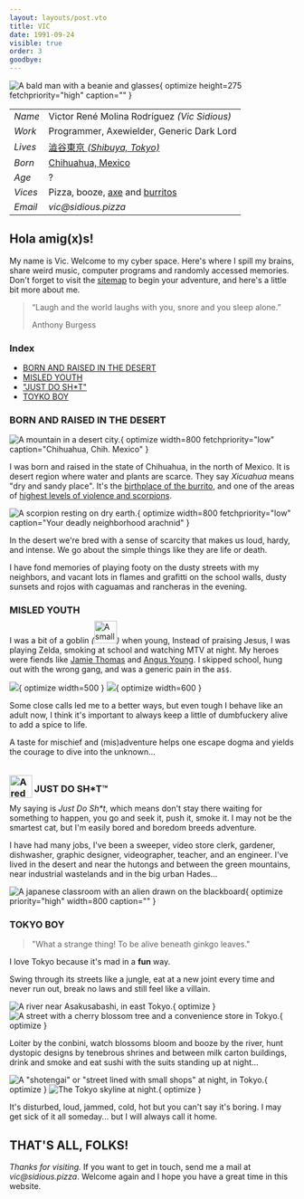 ```yaml
---
layout: layouts/post.vto
title: VIC
date: 1991-09-24
visible: true
order: 3
goodbye:
---
```


<script inline src="/_esnext/vicsage.js"></script>
<script inline src="/_esnext/lazyvideos.js"></script>

<div class="info">

![A bald man with a beanie and glasses](/assets/images/vic.webp){ optimize height=275 fetchpriority="high" caption="" }

<article>

|         |                                                                                                |
| ------- | ---------------------------------------------------------------------------------------------- |
| _Name_  | Victor René Molina Rodríguez _(Vic Sidious)_                                                   |
| _Work_  | Programmer, Axewielder, Generic Dark Lord                                                      |
| _Lives_ | [澁谷東京 <em>(Shibuya, Tokyo)</em>](https://goo.gl/maps/1YfuGi5HYgRpBjN7A)                    |
| _Born_  | [Chihuahua, Mexico](https://goo.gl/maps/Ja9LxnZ6kosdRa586)                                     |
| _Age_   | <span id="age">?</span>                                                                        |
| _Vices_ | Pizza, booze, [axe](https://youtu.be/en7EKL1pX5w) and [burritos](https://youtu.be/YZRtE9I5w7k) |
| _Email_ | _vic‎@‎sidious.pizza_                                                                          |

</article>
</div>

## Hola amig(x)s!

My name is Vic. Welcome to my cyber space. Here's where I spill my brains, share weird music, computer programs and randomly accessed memories. Don't forget to visit the [sitemap](/sitemap) to
begin your adventure, and here's a little bit more about me.

> “Laugh and the world laughs with you, snore and you sleep alone.” <p class="quote-author">Anthony Burgess</p>

<div class="contents">

### Index

<!-- - [BIOGRAPHY](#bio) -->

- [BORN AND RAISED IN THE DESERT](#born-and-raised)
- [MISLED YOUTH](#misled-youth)
- ["JUST DO SH\*T"](#just-do-shit)
- [TOYKO BOY](#tokyo-boy)

</div>

<a name="bio"></a>

<!-- ## BIOGRAPHY -->

<a name="born-and-raised"></a>

### BORN AND RAISED IN THE DESERT

![A mountain in a desert city.](/assets/images/chihuahua.webp){ optimize width=800 fetchpriority="low" caption="Chihuahua, Chih. Mexico" }

I was born and raised in the state of Chihuahua, in the north of Mexico. It is desert region where water and plants are scarce. They say _Xicuahua_ means "dry and sandy place". It's the [birthplace of the burrito](https://en.wikipedia.org/wiki/Burrito#:~:text=Burritos%20are%20a%20traditional%20food%20of%20Ciudad%20Ju%C3%A1rez%2C%20a%20city%20bordering%20El%20Paso%2C%20Texas%2C%20in%20the%20northern%20Mexican%20state%20of%20Chihuahua%2C%20where%20people%20buy%20them%20at%20restaurants%20and%20roadside%20stands.%20Northern%20Mexican%20border%20towns%20like%20Villa%20Ahumada%20have%20an%20established%20reputation%20for%20serving%20burritos.), and one of the areas of [highest levels of violence and scorpions](https://www.sciencedirect.com/science/article/abs/pii/0041010194903832).

![A scorpion resting on dry earth.](/assets/images/scorpionism.webp){ optimize width=800 fetchpriority="low" caption="Your deadly neighborhood arachnid" }

In the desert we're bred with a sense of scarcity that makes us loud, hardy, and intense. We go about the simple things like they are life or death.

I have fond memories of playing footy on the dusty streets with my neighbors, and vacant lots in flames and grafitti on the school walls, dusty sunsets and rojos with caguamas and rancheras in the evening.

<a name="misled-youth"></a>

### MISLED YOUTH

I was a bit of a goblin _(_<img loading="lazy" alt="A small Shiba Inu dog, looking sad, smoking a cigarette and with a bottle of Corona beer resting in front of it" src="/assets/images/goblin.webp" width=40 height=40 style="display: inline-block; margin: -0.5rem 0;" />_)_ when young, Instead of praising Jesus, I was playing Zelda, smoking at school and watching MTV at night. My heroes were fiends like [Jamie Thomas](https://www.youtube.com/watch?v=452Oxqm4E3Y) and [Angus Young](https://www.youtube.com/watch?v=PCjhgiVnYDs). I skipped school, hung out with the wrong gang, and was a generic pain in the a`$$`.

<div class="picture-grid stagger">

![ ](/assets/images/skate-hell.webp){ optimize width=500 }
![ ](/assets/images/mp3-bounty.webp){ optimize width=600 }

</div>

Some close calls led me to a better ways, but even tough I behave like an adult now, I think it's important to always keep a little of dumbfuckery alive to add a spice to life.

A taste for mischief and (mis)adventure helps one escape dogma and yields the courage to dive into the unknown...

<a name="just-do-shit"></a>

### <img loading="lazy" alt="A red swoosh symbol" width=40 height=40 style="transform: translateY(10px); filter: var(--venom-filter)" src="/assets/images/swoosh.webp" /> JUST DO SH\*T™️

My saying is _Just Do Sh\*t_, which means don't stay there waiting for something to happen, you go and seek it, push it, smoke it. I may not be the smartest cat, but I'm easily bored and boredom breeds adventure.

I have had many jobs, I've been a sweeper, video store clerk, gardener, dishwasher, graphic designer, videographer, teacher, and an engineer. I've lived in the desert and near the hutongs and between the green mountains, near industrial wastelands and in the big urban Hades...

![A japanese classroom with an alien drawn on the blackboard](/assets/images/aliens-on-board.webp){ optimize priority="high" width=800 caption="" }

<a name="tokyo-boy"></a>

### TOKYO BOY

> "What a strange thing! To be alive beneath ginkgo leaves."

I love Tokyo because it's mad in a **fun** way.

Swing through its streets like a jungle, eat at a new joint every time and never run out, break no laws and still feel like a villain.

<div class="picture-grid">

![A river near Asakusabashi, in east Tokyo.](/assets/images/tokyo.gif){ optimize }
![A street with a cherry blossom tree and a convenience store in Tokyo.](/assets/images/cherry-blossoms-at-nite.gif){ optimize }

</div>

Loiter by the conbini, watch blossoms bloom and booze by the river, hunt dystopic designs by tenebrous shrines and between milk carton buildings, drink and smoke and eat sushi with the suits standing up at night...

<div class="picture-grid">

![A "shotengai" or "street lined with small shops" at night, in Tokyo.](/assets/images/apa-hotel-blues.gif){ optimize }
![The Tokyo skyline at night.](/assets/images/skyline-tokyo.gif){ optimize }

</div>

It's disturbed, loud, jammed, cold, hot but you can't say it's boring. I may get sick of it all someday... but I will always call it home.

<a name="thanks-for-visiting"></a>

## THAT'S ALL, FOLKS!

_Thanks for visiting._ If you want to get in touch, send me a mail at
_vic‎@‎sidious.pizza_. Welcome again and I hope you have a great time in this
website.

<br>
<br>
